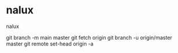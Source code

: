 # nalux
nalux

git branch -m main master
git fetch origin
git branch -u origin/master master
git remote set-head origin -a